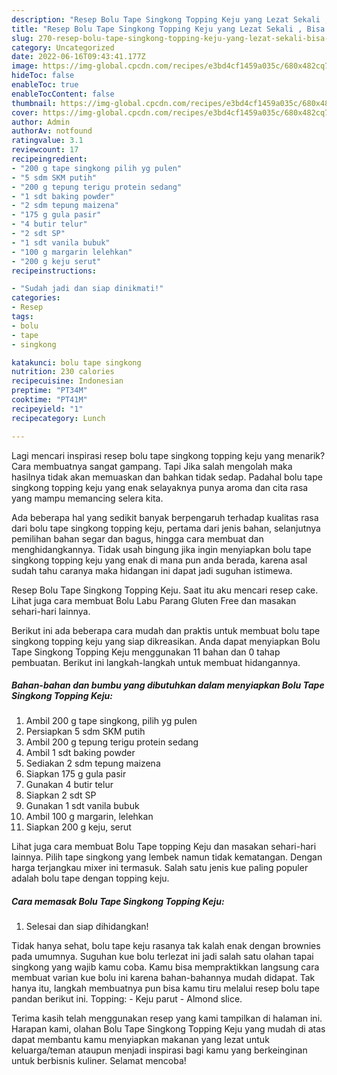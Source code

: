 ```yaml
---
description: "Resep Bolu Tape Singkong Topping Keju yang Lezat Sekali , Bisa Manjain Lidah"
title: "Resep Bolu Tape Singkong Topping Keju yang Lezat Sekali , Bisa Manjain Lidah"
slug: 270-resep-bolu-tape-singkong-topping-keju-yang-lezat-sekali-bisa-manjain-lidah
category: Uncategorized
date: 2022-06-16T09:43:41.177Z
image: https://img-global.cpcdn.com/recipes/e3bd4cf1459a035c/680x482cq70/bolu-tape-singkong-topping-keju-foto-resep-utama.jpg
hideToc: false
enableToc: true
enableTocContent: false
thumbnail: https://img-global.cpcdn.com/recipes/e3bd4cf1459a035c/680x482cq70/bolu-tape-singkong-topping-keju-foto-resep-utama.jpg
cover: https://img-global.cpcdn.com/recipes/e3bd4cf1459a035c/680x482cq70/bolu-tape-singkong-topping-keju-foto-resep-utama.jpg
author: Admin
authorAv: notfound
ratingvalue: 3.1
reviewcount: 17
recipeingredient:
- "200 g tape singkong pilih yg pulen"
- "5 sdm SKM putih"
- "200 g tepung terigu protein sedang"
- "1 sdt baking powder"
- "2 sdm tepung maizena"
- "175 g gula pasir"
- "4 butir telur"
- "2 sdt SP"
- "1 sdt vanila bubuk"
- "100 g margarin lelehkan"
- "200 g keju serut"
recipeinstructions:

- "Sudah jadi dan siap dinikmati!"
categories:
- Resep
tags:
- bolu
- tape
- singkong

katakunci: bolu tape singkong 
nutrition: 230 calories
recipecuisine: Indonesian
preptime: "PT34M"
cooktime: "PT41M"
recipeyield: "1"
recipecategory: Lunch

---
```



Lagi mencari inspirasi resep bolu tape singkong topping keju yang menarik? Cara membuatnya sangat gampang. Tapi Jika salah mengolah maka hasilnya tidak akan memuaskan dan bahkan tidak sedap. Padahal bolu tape singkong topping keju yang enak selayaknya punya aroma dan cita rasa yang mampu memancing selera kita.


Ada beberapa hal yang sedikit banyak berpengaruh terhadap kualitas rasa dari bolu tape singkong topping keju, pertama dari jenis bahan, selanjutnya pemilihan bahan segar dan bagus, hingga cara membuat dan menghidangkannya. Tidak usah bingung jika ingin menyiapkan bolu tape singkong topping keju yang enak di mana pun anda berada, karena asal sudah tahu caranya maka hidangan ini dapat jadi suguhan istimewa.

Resep Bolu Tape Singkong Topping Keju. Saat itu aku mencari resep cake. Lihat juga cara membuat Bolu Labu Parang Gluten Free dan masakan sehari-hari lainnya.


Berikut ini ada beberapa cara mudah dan praktis untuk membuat bolu tape singkong topping keju yang siap dikreasikan. Anda dapat menyiapkan Bolu Tape Singkong Topping Keju menggunakan 11 bahan dan 0 tahap pembuatan. Berikut ini langkah-langkah untuk membuat hidangannya.

<!--inarticleads1-->

##### Bahan-bahan dan bumbu yang dibutuhkan dalam menyiapkan Bolu Tape Singkong Topping Keju:

1. Ambil 200 g tape singkong, pilih yg pulen
1. Persiapkan 5 sdm SKM putih
1. Ambil 200 g tepung terigu protein sedang
1. Ambil 1 sdt baking powder
1. Sediakan 2 sdm tepung maizena
1. Siapkan 175 g gula pasir
1. Gunakan 4 butir telur
1. Siapkan 2 sdt SP
1. Gunakan 1 sdt vanila bubuk
1. Ambil 100 g margarin, lelehkan
1. Siapkan 200 g keju, serut


Lihat juga cara membuat Bolu Tape topping Keju dan masakan sehari-hari lainnya. Pilih tape singkong yang lembek namun tidak kematangan. Dengan harga terjangkau mixer ini termasuk. Salah satu jenis kue paling populer adalah bolu tape dengan topping keju. 

<!--inarticleads2-->

##### Cara memasak Bolu Tape Singkong Topping Keju:


1. Selesai dan siap dihidangkan!

Tidak hanya sehat, bolu tape keju rasanya tak kalah enak dengan brownies pada umumnya. Suguhan kue bolu terlezat ini jadi salah satu olahan tapai singkong yang wajib kamu coba. Kamu bisa mempraktikkan langsung cara membuat varian kue bolu ini karena bahan-bahannya mudah didapat. Tak hanya itu, langkah membuatnya pun bisa kamu tiru melalui resep bolu tape pandan berikut ini. Topping: - Keju parut - Almond slice. 

Terima kasih telah menggunakan resep yang kami tampilkan di halaman ini. Harapan kami, olahan Bolu Tape Singkong Topping Keju yang mudah di atas dapat membantu kamu menyiapkan makanan yang lezat untuk keluarga/teman ataupun menjadi inspirasi bagi kamu yang berkeinginan untuk berbisnis kuliner. Selamat mencoba!
